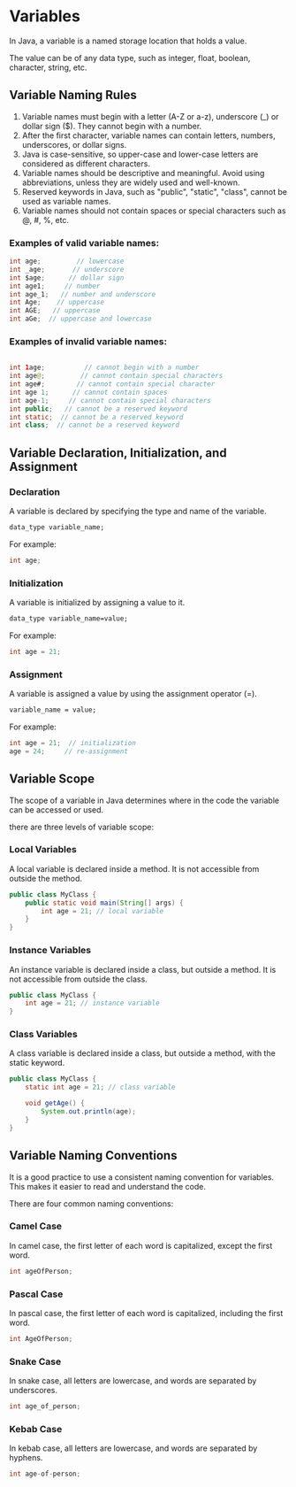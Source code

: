 # Variables

In Java, a variable is a named storage location that holds a value.

The value can be of any data type, such as integer, float, boolean, character, string, etc.

## Variable Naming Rules

1. Variable names must begin with a letter (A-Z or a-z), underscore (_) or dollar sign ($). They cannot begin with a
   number.
2. After the first character, variable names can contain letters, numbers, underscores, or dollar signs.
3. Java is case-sensitive, so upper-case and lower-case letters are considered as different characters.
4. Variable names should be descriptive and meaningful. Avoid using abbreviations, unless they are widely used and
   well-known.
5. Reserved keywords in Java, such as "public", "static", "class", cannot be used as variable names.
6. Variable names should not contain spaces or special characters such as @, #, %, etc.

### Examples of valid variable names:

```java
int age;         // lowercase
int _age;       // underscore
int $age;      // dollar sign
int age1;     // number
int age_1;   // number and underscore
int Age;    // uppercase
int AGE;   // uppercase
int aGe;  // uppercase and lowercase
```

### Examples of invalid variable names:

```java

int 1age;          // cannot begin with a number
int age@;         // cannot contain special characters
int age#;        // cannot contain special character
int age 1;      // cannot contain spaces
int age-1;     // cannot contain special characters
int public;   // cannot be a reserved keyword
int static;  // cannot be a reserved keyword
int class;  // cannot be a reserved keyword

```

## Variable Declaration, Initialization, and Assignment

### Declaration

A variable is declared by specifying the type and name of the variable.

```markdown
data_type variable_name;
```

For example:

```java
int age;
```

### Initialization

A variable is initialized by assigning a value to it.

```markdown
data_type variable_name=value;
```

For example:

```java
int age = 21;
```

### Assignment

A variable is assigned a value by using the assignment operator (=).

```markdown
variable_name = value;
```

For example:

```java
int age = 21;  // initialization
age = 24;     // re-assignment
```

## Variable Scope

The scope of a variable in Java determines where in the code the variable can be accessed or used.

there are three levels of variable scope:

### Local Variables

A local variable is declared inside a method. It is not accessible from outside the method.

```java
public class MyClass {
    public static void main(String[] args) {
        int age = 21; // local variable
    }
}
```

### Instance Variables

An instance variable is declared inside a class, but outside a method. It is not accessible from outside the class.

```java
public class MyClass {
    int age = 21; // instance variable
}
```

### Class Variables

A class variable is declared inside a class, but outside a method, with the static keyword.

```java
public class MyClass {
    static int age = 21; // class variable

    void getAge() {
        System.out.println(age);
    }
}
```

## Variable Naming Conventions

It is a good practice to use a consistent naming convention for variables. This makes it easier to read and understand
the code.

There are four common naming conventions:

### Camel Case

In camel case, the first letter of each word is capitalized, except the first word.

```java
int ageOfPerson;
```

### Pascal Case

In pascal case, the first letter of each word is capitalized, including the first word.

```java
int AgeOfPerson;
```

### Snake Case

In snake case, all letters are lowercase, and words are separated by underscores.

```java
int age_of_person;
```

### Kebab Case

In kebab case, all letters are lowercase, and words are separated by hyphens.

```java
int age-of-person;
```
